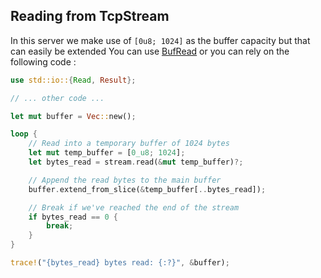 ## Reading from TcpStream

In this server we make use of `[0u8; 1024]` as the buffer capacity but that can easily be extended
You can use [BufRead](https://doc.rust-lang.org/std/io/trait.BufRead.html) or you can rely on the following code : 

```rust
use std::io::{Read, Result};

// ... other code ...

let mut buffer = Vec::new();

loop {
    // Read into a temporary buffer of 1024 bytes
    let mut temp_buffer = [0_u8; 1024];
    let bytes_read = stream.read(&mut temp_buffer)?;

    // Append the read bytes to the main buffer
    buffer.extend_from_slice(&temp_buffer[..bytes_read]);

    // Break if we've reached the end of the stream
    if bytes_read == 0 {
        break;
    }
}

trace!("{bytes_read} bytes read: {:?}", &buffer);
```